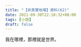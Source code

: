 ```yaml
---
title: "【非真實地場】資料(62)"
date: 2021-09-30T22:10:32+08:00
tags: [小說]
draft: false
---
```

我在哪裡，那裡就是世界。  
